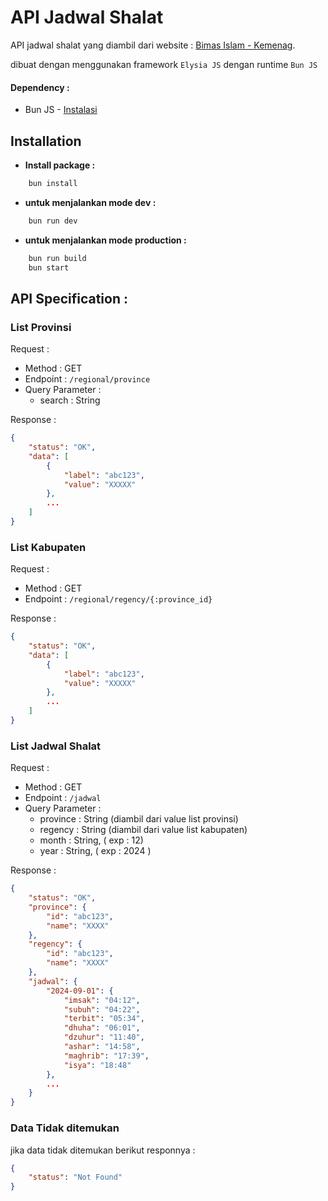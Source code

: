 
# API Jadwal Shalat

API jadwal shalat yang diambil dari website : 
[Bimas Islam - Kemenag](https://bimasislam.kemenag.go.id/jadwalshalat). 

dibuat dengan menggunakan framework `Elysia JS` dengan runtime `Bun JS`

#### Dependency :
* Bun JS - [Instalasi](https://bun.sh/docs/installation)

## Installation
* **Install package  :**
```bash
    bun install
```
* **untuk menjalankan mode dev :**
```bash
    bun run dev
```
* **untuk menjalankan mode production :**
```bash
    bun run build
    bun start
```

## API Specification :
### List Provinsi
Request :
- Method : GET
- Endpoint : `/regional/province`
- Query Parameter :
    - search : String

Response :

```json 
{
    "status": "OK",
    "data": [
        {
            "label": "abc123",
            "value": "XXXXX"
        },
        ...
    ]
}
```

### List Kabupaten
Request :
- Method : GET
- Endpoint : `/regional/regency/{:province_id}`

Response :

```json 
{
    "status": "OK",
    "data": [
        {
            "label": "abc123",
            "value": "XXXXX"
        },
        ...
    ]
}
```
### List Jadwal Shalat
Request :
- Method : GET
- Endpoint : `/jadwal`
- Query Parameter :
    - province : String (diambil dari value list provinsi)
    - regency : String (diambil dari value list kabupaten)
    - month : String, ( exp : 12) 
    - year : String, ( exp : 2024 )

Response :

```json 
{
    "status": "OK",
    "province": {
        "id": "abc123",
        "name": "XXXX"
    },
    "regency": {
        "id": "abc123",
        "name": "XXXX"
    },
    "jadwal": {
        "2024-09-01": {
            "imsak": "04:12",
            "subuh": "04:22",
            "terbit": "05:34",
            "dhuha": "06:01",
            "dzuhur": "11:40",
            "ashar": "14:58",
            "maghrib": "17:39",
            "isya": "18:48"
        },
        ...
    }
}
```

### Data Tidak ditemukan
jika data tidak ditemukan berikut responnya :
```json
{
    "status": "Not Found"
}
```